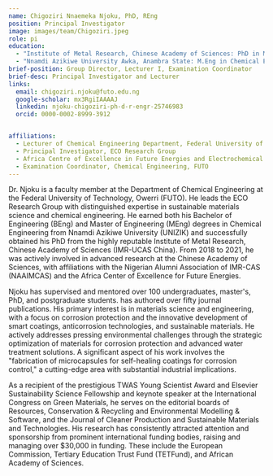 ```yaml
---
name: Chigoziri Nnaemeka Njoku, PhD, REng
position: Principal Investigator
image: images/team/Chigoziri.jpeg
role: pi
education: 
  - "Institute of Metal Research, Chinese Academy of Sciences: PhD in Material Science and Engineering (Corrosion Science and Protection) (2015-2020)"
  - "Nnamdi Azikiwe University Awka, Anambra State: M.Eng in Chemical Engineering (2010-2013)"
brief-position: Group Director, Lecturer I, Examination Coordinator
brief-desc: Principal Investigator and Lecturer
links:
  email: chigoziri.njoku@futo.edu.ng
  google-scholar: mx3RgiIAAAAJ
  linkedin: njoku-chigoziri-ph-d-r-engr-25746983
  orcid: 0000-0002-8999-3912


affiliations:
  - Lecturer of Chemical Engineering Department, Federal University of Technology Owerri
  - Principal Investigator, ECO Research Group
  - Africa Centre of Excellence in Future Energies and Electrochemical Systems (ACEFUELS), FUTO
  - Examination Coordinator, Chemical Engineering, FUTO
---
```


Dr. Njoku is a faculty member at the Department of Chemical Engineering at the Federal University of Technology, Owerri (FUTO). He leads the ECO Research Group with distinguished expertise in sustainable materials science and chemical engineering. He earned both his Bachelor of Engineering (BEng) and Master of Engineering (MEng) degrees in Chemical Engineering from Nnamdi Azikiwe University (UNIZIK) and successfully obtained his PhD from the highly reputable Institute of Metal Research, Chinese Academy of Sciences (IMR-UCAS China). From 2018 to 2021, he was actively involved in advanced research at the Chinese Academy of Sciences, with affiliations with the Nigerian Alumni Association of IMR-CAS (NAAIMCAS) and the Africa Center of Excellence for Future Energies.

Njoku has supervised and mentored over 100 undergraduates, master's, PhD, and postgraduate students. has authored over fifty journal publications. His primary interest is in materials science and engineering, with a focus on corrosion protection and the innovative development of smart coatings, anticorrosion technologies, and sustainable materials. He actively addresses pressing environmental challenges through the strategic optimization of materials for corrosion protection and advanced water treatment solutions. A significant aspect of his work involves the "fabrication of microcapsules for self-healing coatings for corrosion control," a cutting-edge area with substantial industrial implications.

As a recipient of the prestigious TWAS Young Scientist Award and Elsevier Sustainability Science Fellowship and keynote speaker at the International Congress on Green Materials, he serves on the editorial boards of Resources, Conservation & Recycling and Environmental Modelling & Software, and the Journal of Cleaner Production and Sustainable Materials and Technologies. His research has consistently attracted attention and sponsorship from prominent international funding bodies, raising and managing over $30,000 in funding. These include the European Commission, Tertiary Education Trust Fund (TETFund), and African Academy of Sciences.
